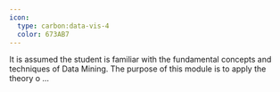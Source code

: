 ```yaml
---
icon:
  type: carbon:data-vis-4
  color: 673AB7
---
```


It is assumed the student is familiar with the fundamental concepts and techniques of Data Mining. The purpose of this module is to apply the theory o ... 
